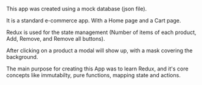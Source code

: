 This app was created using a mock database (json file).

It is a standard e-commerce app. With a Home page and a Cart page. 

Redux is used for the state management (Number of items of each product, Add, Remove, and Remove all buttons).

After clicking on a product a modal will show up,  with a mask covering the background.

The main purpose for creating this App was to learn Redux, and it's core concepts like immutabilty, pure functions, mapping state and actions.
